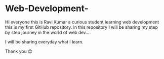 # Web-Development-
Hi everyone this is Ravi Kumar a curious student learning web development this is my first GitHub repository. In this repository I will be sharing my step by step journey in the world of web dev....

I will be sharing everyday what I learn.

Thank you 😊